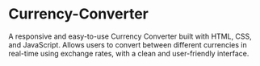 # Currency-Converter
A responsive and easy-to-use Currency Converter built with HTML, CSS, and JavaScript. Allows users to convert between different currencies in real-time using exchange rates, with a clean and user-friendly interface.
